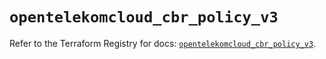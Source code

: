 # `opentelekomcloud_cbr_policy_v3`

Refer to the Terraform Registry for docs: [`opentelekomcloud_cbr_policy_v3`](https://registry.terraform.io/providers/opentelekomcloud/opentelekomcloud/1.36.29/docs/resources/cbr_policy_v3).
